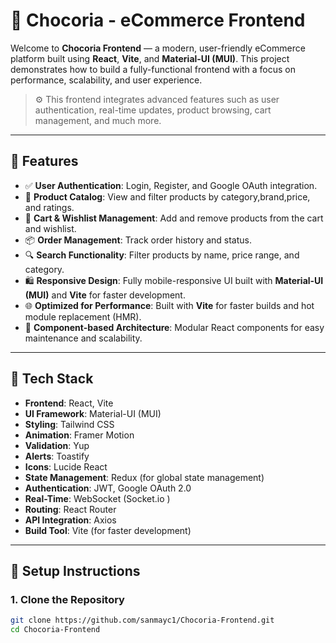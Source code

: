 # 🍫 Chocoria - eCommerce Frontend

Welcome to **Chocoria Frontend** — a modern, user-friendly eCommerce platform built using **React**, **Vite**, and **Material-UI (MUI)**. This project demonstrates how to build a fully-functional frontend with a focus on performance, scalability, and user experience.

> ⚙️ This frontend integrates advanced features such as user authentication, real-time updates, product browsing, cart management, and much more.

---

## 🚀 Features

- ✅ **User Authentication**: Login, Register, and Google OAuth integration.
- 🛒 **Product Catalog**: View and filter products by category,brand,price, and ratings.
- 🧾 **Cart & Wishlist Management**: Add and remove products from the cart and wishlist.
- 📦 **Order Management**: Track order history and status.
- 🔍 **Search Functionality**: Filter products by name, price range, and category.
- 🛍️ **Responsive Design**: Fully mobile-responsive UI built with **Material-UI (MUI)** and **Vite** for faster development.
- 🌐 **Optimized for Performance**: Built with **Vite** for faster builds and hot module replacement (HMR).
- 📁 **Component-based Architecture**: Modular React components for easy maintenance and scalability.

---

## 📂 Tech Stack

- **Frontend**: React, Vite
- **UI Framework**: Material-UI (MUI)
- **Styling**: Tailwind CSS
- **Animation**: Framer Motion
- **Validation**: Yup
- **Alerts**: Toastify
- **Icons**: Lucide React
- **State Management**: Redux (for global state management)
- **Authentication**: JWT, Google OAuth 2.0
- **Real-Time**: WebSocket (Socket.io )
- **Routing**: React Router
- **API Integration**: Axios
- **Build Tool**: Vite (for faster development)

---

## 🔧 Setup Instructions

### 1. Clone the Repository

```bash
git clone https://github.com/sanmayc1/Chocoria-Frontend.git
cd Chocoria-Frontend
